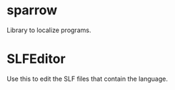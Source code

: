 # sparrow
Library to localize programs.

# SLFEditor
Use this to edit the SLF files that contain the language.

